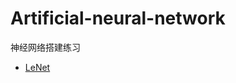 # Artificial-neural-network
神经网络搭建练习
- [LeNet](https://github.com/LEO690201/Artificial-neural-network/tree/LeNet)
